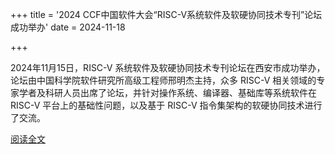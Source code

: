 +++
title = '2024 CCF中国软件大会“RISC-V系统软件及软硬协同技术专刊”论坛成功举办'
date = 2024-11-18

+++

2024年11月15日，RISC-V 系统软件及软硬协同技术专刊论坛在西安市成功举办，论坛由中国科学院软件研究所高级工程师邢明杰主持，众多 RISC-V 相关领域的专家学者及科研人员出席了论坛，并针对操作系统、编译器、基础库等系统软件在 RISC-V 平台上的基础性问题，以及基于 RISC-V 指令集架构的软硬协同技术进行了交流。

[阅读全文](https://mp.weixin.qq.com/s/oBkkHSF7Eji_3be--9UkWA)